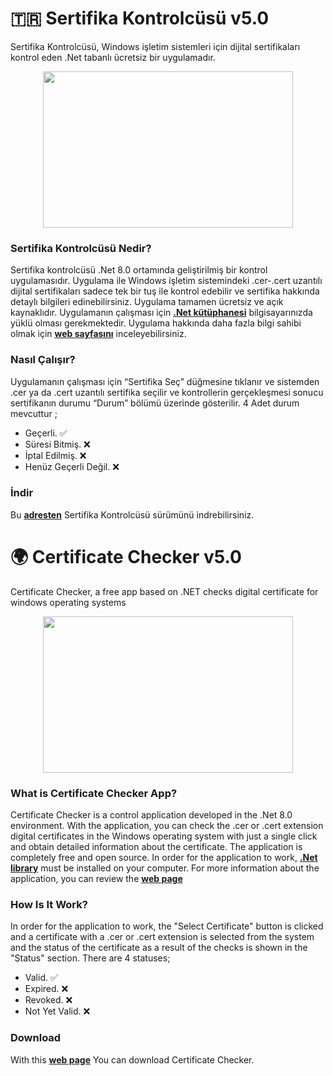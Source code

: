 # 🇹🇷 Sertifika Kontrolcüsü v5.0
Sertifika Kontrolcüsü, Windows işletim sistemleri için dijital sertifikaları kontrol eden .Net tabanlı ücretsiz bir uygulamadır.

<p align="center">
  <img width="400" height="250" src="https://www.yazilimturkiye.com/wp-content/uploads/2021/08/SertifikaKontrolcusu.jpg">
</p>

### Sertifika Kontrolcüsü Nedir?
Sertifika kontrolcüsü .Net 8.0 ortamında geliştirilmiş bir kontrol uygulamasıdır.
Uygulama ile Windows işletim sistemindeki .cer-.cert uzantılı dijital sertifikaları sadece tek bir tuş ile kontrol edebilir ve sertifika hakkında detaylı bilgileri edinebilirsiniz. Uygulama tamamen ücretsiz ve açık kaynaklıdır. Uygulamanın çalışması için <b>[.Net kütüphanesi](https://dotnet.microsoft.com/)</b> bilgisayarınızda yüklü olması gerekmektedir. Uygulama hakkında daha fazla bilgi sahibi olmak için <b>[web sayfasını](https://www.yazilimturkiye.com/dijital-sertifika-kontrol-uygulamasi/)</b> inceleyebilirsiniz.

### Nasıl Çalışır?
Uygulamanın çalışması için “Sertifika Seç” düğmesine tıklanır ve sistemden .cer ya da .cert uzantılı sertifika seçilir ve kontrollerin gerçekleşmesi sonucu sertifikanın durumu “Durum” bölümü üzerinde gösterilir. 4 Adet durum mevcuttur ;

- Geçerli. ✅
- Süresi Bitmiş. ❌
- İptal Edilmiş. ❌
- Henüz Geçerli Değil. ❌

### İndir
Bu <b>[adresten](https://mega.nz/file/fpECCBZB#UslFMEpti1XLLwikeO9nQyvu3WrxQpEaDCee8fUgI3o)</b> Sertifika Kontrolcüsü sürümünü indrebilirsiniz.



# 🌍 Certificate Checker v5.0
Certificate Checker, a free app based on .NET checks digital certificate for windows operating systems


<p align="center">
  <img width="400" height="250" src="https://www.yazilimturkiye.com/wp-content/uploads/2021/08/SertifikaKontrolcusu.jpg">
</p>

### What is Certificate Checker App?
Certificate Checker is a control application developed in the .Net 8.0 environment. With the application, you can check the .cer or .cert extension digital certificates in the Windows operating system with just a single click and obtain detailed information about the certificate. The application is completely free and open source. In order for the application to work, <b>[.Net library](https://dotnet.microsoft.com/)</b> must be installed on your computer. For more information about the application, you can review the <b>[web page](https://www.yazilimturkiye.com/dijital-sertifika-kontrol-uygulamasi/)</b>

### How Is It Work?
In order for the application to work, the "Select Certificate" button is clicked and a certificate with a .cer or .cert extension is selected from the system and the status of the certificate as a result of the checks is shown in the "Status" section. There are 4 statuses;

- Valid. ✅
- Expired. ❌
- Revoked. ❌
- Not Yet Valid. ❌

### Download
With this <b>[web page](https://mega.nz/file/fpECCBZB#UslFMEpti1XLLwikeO9nQyvu3WrxQpEaDCee8fUgI3o)</b> You can download Certificate Checker.
